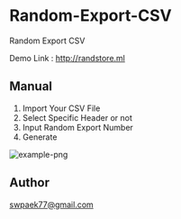 # Random-Export-CSV
Random Export CSV

Demo Link : http://randstore.ml

## Manual
1. Import Your CSV File
2. Select Specific Header or not
3. Input Random Export Number
4. Generate

![example-png](http://randstore.ml/Random-Export-CSV.png)

## Author
swpaek77@gmail.com